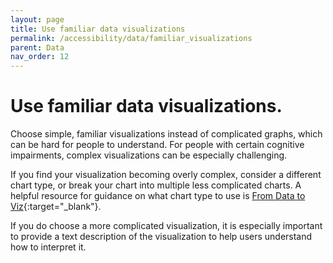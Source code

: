 ```yaml
---
layout: page
title: Use familiar data visualizations 
permalink: /accessibility/data/familiar_visualizations
parent: Data
nav_order: 12
---
```


# Use familiar data visualizations.

Choose simple, familiar visualizations instead of complicated graphs, which can be hard for people to understand. For people with certain cognitive impairments, complex visualizations can be especially challenging. 

If you find your visualization becoming overly complex, consider a different chart type, or break your chart into multiple less complicated charts. A helpful resource for guidance on what chart type to use is [From Data to Viz](https://www.data-to-viz.com/){:target="_blank"}. 

If you do choose a more complicated visualization, it is especially important to provide a text description of the visualization to help users understand how to interpret it. 
